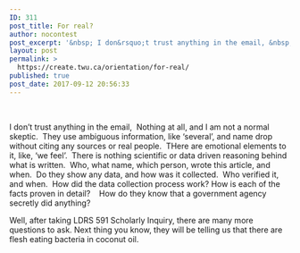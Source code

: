 ```yaml
---
ID: 311
post_title: For real?
author: nocontest
post_excerpt: '&nbsp; I don&rsquo;t trust anything in the email, &nbsp;Nothing at all, and I am not a normal skeptic. &nbsp;They use ambiguous information, like &lsquo;several&rsquo;, and name drop without citing any sources or real people. &nbsp;THere are emotional elements to it, like, &lsquo;we feel&rsquo;. &nbsp;There is nothing scientific or data&nbsp;driven reasoning behind what is written. &nbsp;Who,'
layout: post
permalink: >
  https://create.twu.ca/orientation/for-real/
published: true
post_date: 2017-09-12 20:56:33
---
```

<p>&nbsp;</p>
<p>I don&#8217;t trust anything in the email,  Nothing at all, and I am not a normal skeptic.  They use ambiguous information, like &#8216;several&#8217;, and name drop without citing any sources or real people.  THere are emotional elements to it, like, &#8216;we feel&#8217;.  There is nothing scientific or data driven reasoning behind what is written.  Who, what name, which person, wrote this article, and when.  Do they show any data, and how was it collected.  Who verified it, and when.  How did the data collection process work? How is each of the facts proven in detail?    How do they know that a government agency secretly did anything?</p>
<p>Well, after taking LDRS 591 Scholarly Inquiry, there are many more questions to ask. Next thing you know, they will be telling us that there are flesh eating bacteria in coconut oil.</p>